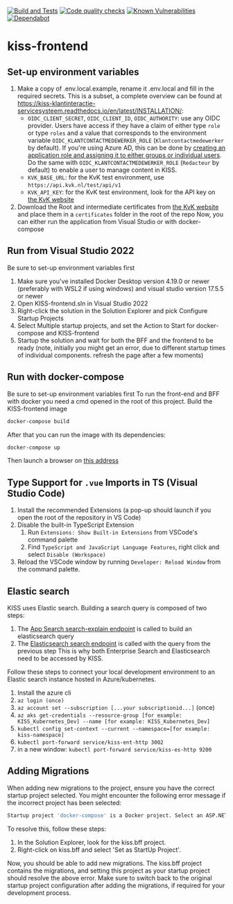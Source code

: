 [![Build and Tests](https://github.com/Klantinteractie-Servicesysteem/KISS-frontend/actions/workflows/docker-image.yaml/badge.svg)](https://github.com/Klantinteractie-Servicesysteem/KISS-frontend/actions?query=workflow%3ADocker+CI+)
[![Code quality checks](https://github.com/Klantinteractie-Servicesysteem/KISS-frontend/actions/workflows/linter.yml/badge.svg)](https://github.com/Klantinteractie-Servicesysteem/KISS-frontend/actions?query=workflow%3A+code+quality+checks)
[![Known Vulnerabilities](https://snyk.io/test/github/Klantinteractie-Servicesysteem/KISS-frontend/badge.svg)](https://snyk.io/test/github/Klantinteractie-Servicesysteem/KISS-frontend)
[![Dependabot](https://img.shields.io/badge/dependabot-025E8C?style=for-the-badge&logo=dependabot&logoColor=white)](https://github.com/Klantinteractie-Servicesysteem/KISS-frontend/pulls?q=is%3Apr+author%3Aapp%2Fdependabot)
# kiss-frontend

## Set-up environment variables
1. Make a copy of .env.local.example, rename it .env.local and fill in the required secrets. This is a subset, a complete overview can be found at https://kiss-klantinteractie-servicesysteem.readthedocs.io/en/latest/INSTALLATION/:  
   - `OIDC_CLIENT_SECRET`, `OIDC_CLIENT_ID`, `OIDC_AUTHORITY`: use any OIDC provider. Users have access if they have a claim of either type `role` or type `roles` and a value that corresponds to the environment variable `OIDC_KLANTCONTACTMEDEWERKER_ROLE` (`Klantcontactmedewerker` by default). If you're using Azure AD, this can be done by [creating an application role and assigning it to either groups or individual users](https://learn.microsoft.com/en-us/azure/active-directory/develop/howto-add-app-roles-in-azure-ad-apps). Do the same with `OIDC_KLANTCONTACTMEDEWERKER_ROLE` (`Redacteur` by default) to enable a user to manage content in KISS.
   - `KVK_BASE_URL`: for the KvK test environment, use `https://api.kvk.nl/test/api/v1` 
   - `KVK_API_KEY`: for the KvK test environment, look for the API key on [the KvK website](https://developers.kvk.nl/documentation/testing)
2. Download the Root and intermediate certificates from [the KvK website](https://developers.kvk.nl/documentation/install-tls-certificate#download-certificates) and place them in a `certificates` folder in the root of the repo
Now, you can either run the application from Visual Studio or with docker-compose

## Run from Visual Studio 2022 
Be sure to set-up environment variables first
1. Make sure you've installed Docker Desktop version 4.19.0 or newer (preferably with WSL2 if using windows) and visual studio version 17.5.5 or newer
2. Open KISS-frontend.sln in Visual Studio 2022
3. Right-click the solution in the Solution Explorer and pick Configure Startup Projects
4. Select Multiple startup projects, and set the Action to Start for docker-compose and KISS-frontend
5. Startup the solution and wait for both the BFF and the frontend to be ready (note, initially you might get an error, due to different startup times of individual components. refresh the page after a few moments)

## Run with docker-compose
Be sure to set-up environment variables first
To run the front-end and BFF with docker you need a cmd opened in the root of this project.
Build the KISS-frontend image
```sh
docker-compose build
```
After that you can run the image with its dependencies: 
```sh
docker-compose up
```
Then launch a browser on [this address](http://localhost:7231)

## Type Support for `.vue` Imports in TS (Visual Studio Code)
1. Install the recommended Extensions (a pop-up should launch if you open the root of the repository in VS Code)
1. Disable the built-in TypeScript Extension
    1) Run `Extensions: Show Built-in Extensions` from VSCode's command palette
    2) Find `TypeScript and JavaScript Language Features`, right click and select `Disable (Workspace)`
1. Reload the VSCode window by running `Developer: Reload Window` from the command palette.

## Elastic search
KISS uses Elastic search. Building a search query is composed of two steps:
1. The [App Search search-explain endpoint](https://www.elastic.co/guide/en/app-search/current/search-explain.html) is called to build an elasticsearch query
1. The [Elasticsearch search endpoint](https://www.elastic.co/guide/en/elasticsearch/reference/current/search-search.html) is called with the query from the previous step
This is why both Enterprise Search and Elasticsearch need to be accessed by KISS.

Follow these steps to connect your local development environment to an Elastic search instance hosted in Azure/kubernetes. 
1. Install the azure cli
1. `az login (once)`
1. `az account set --subscription [...your subscriptionid...]` (once)
1. `az aks get-credentials --resource-group [for example: KISS_Kubernetes_Dev] --name [for example: KISS_Kubernetes_Dev]`
1. `kubectl config set-context --current --namespace=[for example: kiss-namespace]`
1. `kubectl port-forward service/kiss-ent-http 3002`
1. in a new window: `kubectl port-forward service/kiss-es-http 9200`

## Adding Migrations
When adding new migrations to the project, ensure you have the correct startup project selected.
You might encounter the following error message if the incorrect project has been selected:
```sh
Startup project 'docker-compose' is a Docker project. Select an ASP.NET Core Web Application as your startup project and try again.
```
To resolve this, follow these steps:
1. In the Solution Explorer, look for the kiss.bff project.
1. Right-click on kiss.bff and select 'Set as StartUp Project'.

Now, you should be able to add new migrations. The kiss.bff project contains the migrations, and setting this project as your startup project should resolve the above error.
Make sure to switch back to the original startup project configuration after adding the migrations, if required for your development process.